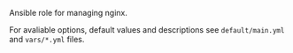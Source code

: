 Ansible role for managing nginx.

For avaliable options, default values and descriptions see
`default/main.yml` and `vars/*.yml` files.
